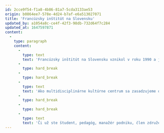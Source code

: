 ```yaml
---
id: 2cce9f54-f1a8-4b86-81a7-5cda3133ae53
origin: b0864ee7-578e-4d24-b7af-e6a513027071
title: 'Francúzsky inštitút na Slovensku'
updated_by: a1054a8c-ce4f-42f3-98db-732d64f7c284
updated_at: 1647597871
content:
  -
    type: paragraph
    content:
      -
        type: text
        text: 'Francúzsky inštitút na Slovensku vznikol v roku 1990 a je členom celosvetovej siete 98 Francúzskych inštitútov, 850 Francúzskych aliancií a 131 oddelení pre spoluprácu a kultúrnu činnosť pod vedením francúzskeho Ministerstva zahraničných vecí. Od roku 1991, sídli v krásnych historických priestoroch Kutscherfeldovho paláca na Sedlárskej ulici č. 7, hneď na krok od Hlavného námestia v Bratislave.'
      -
        type: hard_break
      -
        type: hard_break
      -
        type: text
        text: 'Ako multidisciplinárne kultúrne centrum sa zasadzujeme o podporu a rozvoj francúzskeho jazyka, kultúry a poznatkov na celom území Slovenska. Našim cieľom je povzbudiť stretnutia prostredníctvom rôznorodých kultúrnych podujatí, vzdelávacích a študijných projektov v oblasti vedy a výskumu, verejných diskusií, a vytvoriť tak silné a dlhodobé puto medzi oboma našimi krajinami.'
      -
        type: hard_break
      -
        type: hard_break
      -
        type: text
        text: 'Či už ste študent, pedagóg, manažér podniku, člen združenia, umelec, či turista, naše dvere sú otvorené všetkým tým, ktorí majú radi Francúzsko, chcú sa o ňom dozvedieť niečo viac, alebo majú záujem o spoluprácu. Náš tím zamestnancov je vám plne k dispozícii.'
---
```

